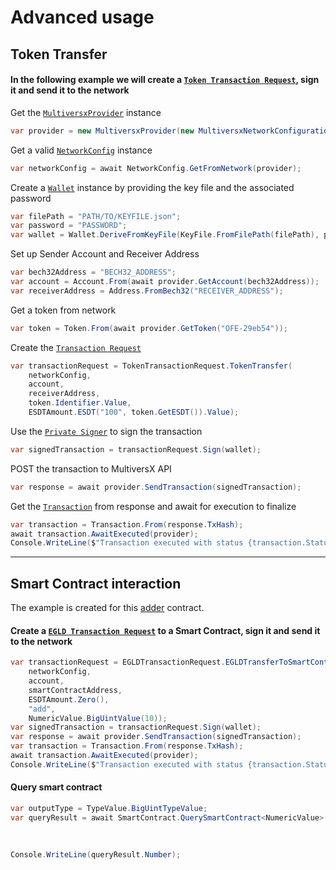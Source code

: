 # Advanced usage

## Token Transfer

#### In the following example we will create a [`Token Transaction Request`](https://github.com/RemarkableTools/ErdCsharp/blob/master/src/ErdCsharp/TransactionsManager/TokenTransactionRequest.cs), sign it and send it to the network
Get the [`MultiversxProvider`](https://github.com/RemarkableTools/ErdCsharp/blob/master/src/ErdCsharp/Configuration/MultiversxNetworkConfiguration.cs) instance
```csharp
var provider = new MultiversxProvider(new MultiversxNetworkConfiguration(Network.DevNet));
```
Get a valid [`NetworkConfig`](https://github.com/RemarkableTools/ErdCsharp/blob/master/src/ErdCsharp/Domain/Data/Network/NetworkConfig.cs) instance
```csharp
var networkConfig = await NetworkConfig.GetFromNetwork(provider);
```
Create a [`Wallet`](https://github.com/RemarkableTools/ErdCsharp/blob/master/src/ErdCsharp/Domain/Wallet.cs) instance by providing the key file and the associated password
```csharp
var filePath = "PATH/TO/KEYFILE.json";
var password = "PASSWORD";
var wallet = Wallet.DeriveFromKeyFile(KeyFile.FromFilePath(filePath), password);
```
Set up Sender Account and Receiver Address
```csharp
var bech32Address = "BECH32_ADDRESS";
var account = Account.From(await provider.GetAccount(bech32Address));
var receiverAddress = Address.FromBech32("RECEIVER_ADDRESS");
```
Get a token from network
```csharp
var token = Token.From(await provider.GetToken("OFE-29eb54"));
```
Create the [`Transaction Request`](https://github.com/RemarkableTools/ErdCsharp/blob/master/src/ErdCsharp/Domain/TransactionRequest.cs)
```csharp
var transactionRequest = TokenTransactionRequest.TokenTransfer(
    networkConfig,
    account,
    receiverAddress,
    token.Identifier.Value,
    ESDTAmount.ESDT("100", token.GetESDT()).Value);
```
Use the [`Private Signer`](https://github.com/RemarkableTools/ErdCsharp/blob/master/src/ErdCsharp-PrivateSigner/PrivateSigner.cs) to sign the transaction
```csharp
var signedTransaction = transactionRequest.Sign(wallet);
```
POST the transaction to MultiversX API
```csharp
var response = await provider.SendTransaction(signedTransaction);
```
Get the [`Transaction`](https://github.com/RemarkableTools/ErdCsharp/blob/master/src/ErdCsharp/Domain/Data/Transaction/Transaction.cs) from response and await for execution to finalize
```csharp
var transaction = Transaction.From(response.TxHash);
await transaction.AwaitExecuted(provider);
Console.WriteLine($"Transaction executed with status {transaction.Status}");
```

---

## Smart Contract interaction
The example is created for this [adder](https://github.com/multiversx/mx-sdk-rs/tree/master/contracts/examples/adder) contract.
#### Create a [`EGLD Transaction Request`](https://github.com/RemarkableTools/ErdCsharp/blob/master/src/ErdCsharp/TransactionsManager/EGLDTransactionRequest.cs) to a Smart Contract, sign it and send it to the network
```csharp
var transactionRequest = EGLDTransactionRequest.EGLDTransferToSmartContract(
    networkConfig,
    account,
    smartContractAddress,
    ESDTAmount.Zero(),
    "add",
    NumericValue.BigUintValue(10));
var signedTransaction = transactionRequest.Sign(wallet);
var response = await provider.SendTransaction(signedTransaction);
var transaction = Transaction.From(response.TxHash);
await transaction.AwaitExecuted(provider);
Console.WriteLine($"Transaction executed with status {transaction.Status}");
```
#### Query smart contract
```csharp
var outputType = TypeValue.BigUintTypeValue;
var queryResult = await SmartContract.QuerySmartContract<NumericValue>(provider,
                                                                       smartContractAddress,
                                                                       outputType,
                                                                       "getSum");
Console.WriteLine(queryResult.Number);
```
